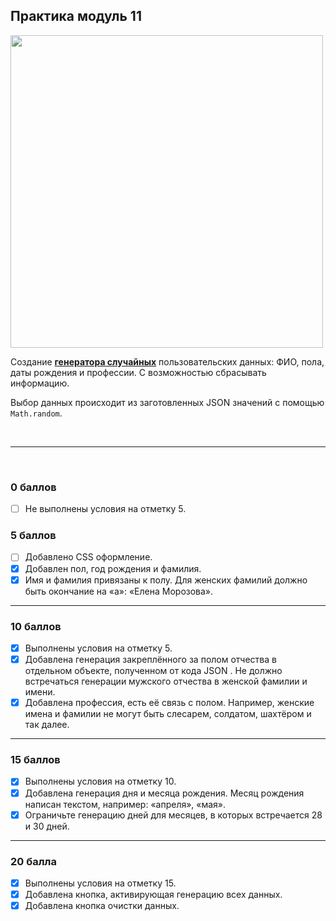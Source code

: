 ## Практика модуль 11

<img src="https://lms.skillfactory.ru/assets/courseware/v1/21b62d5adffec54fac7047c1ed8a63e2/asset-v1:SkillFactory+PHP-2.0+2020+type@asset+block/m16_cover_practice.svg" style="height:500px ">

Создание [**генератора случайных**](https://deflion.github.io/php/bjs/10_function_object/project) пользовательских данных: ФИО, пола, даты рождения и профессии. С возможностью сбрасывать информацию.

Выбор данных происходит из заготовленных JSON значений с помощью `Math.random`.

<br>
<hr>
<br>

### 0 баллов

- [ ] Не выполнены условия на отметку 5.

### 5 баллов

- [ ] Добавлено CSS оформление.
- [x] Добавлен пол, год рождения и фамилия.
- [x] Имя и фамилия привязаны к полу. Для женских фамилий должно быть окончание на «а»: «Елена Морозова».

<hr>

### 10 баллов

- [x] Выполнены условия на отметку 5.
- [x] Добавлена генерация закреплённого за полом отчества в отдельном объекте, полученном от кода JSON . Не должно встречаться генерации мужского отчества в женской фамилии и имени.
- [x] Добавлена профессия, есть её связь с полом. Например, женские имена и фамилии не могут быть слесарем, солдатом, шахтёром и так далее.

<hr>

### 15 баллов

- [x] Выполнены условия на отметку 10.
- [x] Добавлена генерация дня и месяца рождения. Месяц рождения написан текстом, например: «апреля», «мая».
- [x] Ограничьте генерацию дней для месяцев, в которых встречается 28 и 30 дней.

<hr>

### 20 балла

- [x] Выполнены условия на отметку 15.
- [x] Добавлена кнопка, активирующая генерацию всех данных.
- [x] Добавлена кнопка очистки данных.